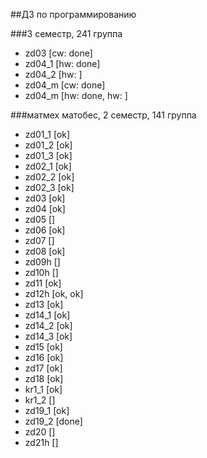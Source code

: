 ##ДЗ по программированию

###3 семестр, 241 группа

- zd03   [cw: done]
- zd04_1 [hw: done]
- zd04_2 [hw: ]
- zd04_m [cw: done]
- zd04_m [hw: done, hw: ]


###матмех матобес, 2 семестр, 141 группа

- zd01_1 [ok]
- zd01_2 [ok]
- zd01_3 [ok]
- zd02_1 [ok]
- zd02_2 [ok]
- zd02_3 [ok]
- zd03   [ok]
- zd04   [ok]
- zd05   []
- zd06   [ok]       
- zd07   []
- zd08   [ok]
- zd09h  []
- zd10h  []
- zd11   [ok]
- zd12h  [ok, ok]
- zd13   [ok]
- zd14_1 [ok]
- zd14_2 [ok]
- zd14_3 [ok]
- zd15   [ok]
- zd16   [ok]
- zd17   [ok]
- zd18   [ok]
- kr1_1  [ok]
- kr1_2  []
- zd19_1 [ok]
- zd19_2 [done]
- zd20   []
- zd21h  []